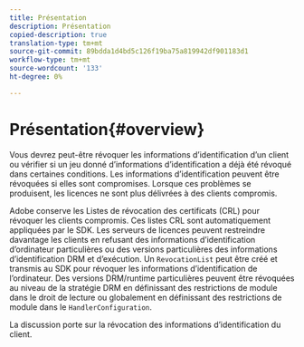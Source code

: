 ```yaml
---
title: Présentation
description: Présentation
copied-description: true
translation-type: tm+mt
source-git-commit: 89bdda1d4bd5c126f19ba75a819942df901183d1
workflow-type: tm+mt
source-wordcount: '133'
ht-degree: 0%

---
```



# Présentation{#overview}

Vous devrez peut-être révoquer les informations d’identification d’un client ou vérifier si un jeu donné d’informations d’identification a déjà été révoqué dans certaines conditions. Les informations d’identification peuvent être révoquées si elles sont compromises. Lorsque ces problèmes se produisent, les licences ne sont plus délivrées à des clients compromis.

Adobe conserve les Listes de révocation des certificats (CRL) pour révoquer les clients compromis. Ces listes CRL sont automatiquement appliquées par le SDK. Les serveurs de licences peuvent restreindre davantage les clients en refusant des informations d’identification d’ordinateur particulières ou des versions particulières des informations d’identification DRM et d’exécution. Un `RevocationList` peut être créé et transmis au SDK pour révoquer les informations d’identification de l’ordinateur. Des versions DRM/runtime particulières peuvent être révoquées au niveau de la stratégie DRM en définissant des restrictions de module dans le droit de lecture ou globalement en définissant des restrictions de module dans le `HandlerConfiguration`.

La discussion porte sur la révocation des informations d’identification du client.
